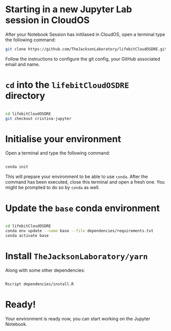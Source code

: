 # Starting in a new Jupyter Lab session in CloudOS

After your Notebook Session has initilased in CloudOS, open a terminal type the following command:

```bash
git clone https://github.com/TheJacksonLaboratory/lifebitCloudOSDRE.git

```

Follow the instructions to configure the git config, your GitHub associated email and name.

# `cd` into the `lifebitCloudOSDRE` directory

```bash

cd lifebitCloudOSDRE
git checkout cristina-jupyter

```

# Initialise your environment

Open a terminal and type the following command:

```bash

conda init

```

This will prepare your environment to be able to use `conda`. After the command has been executed, close this terminal and open a fresh one.
You might be prompted to do so by `conda` as well.


# Update the `base` conda environment

```bash

cd lifebitCloudOSDRE
conda env update --name base --file dependencies/requirements.txt 
conda activate base
```

#  Install `TheJacksonLaboratory/yarn`

Along with some other dependencies:


```bash

Rscript dependencies/install.R 

```


# Ready!

Your environment is ready now, you can start working on the Jupyter Notebook.